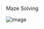 Maze Solving

![image](https://github.com/user-attachments/assets/e232d46e-5018-4bd7-89c6-3f01ce669171)




